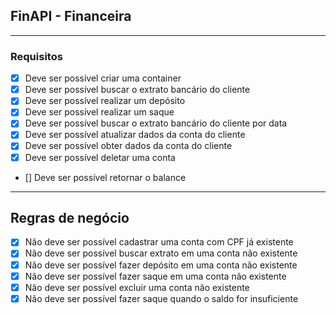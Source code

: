 ## FinAPI -  Financeira

----------------------------------------------------------------

### Requisitos

- [x] Deve ser possível criar uma container
- [x] Deve ser possível buscar o extrato bancário do cliente
- [x] Deve ser possível realizar um depósito
- [x] Deve ser possível realizar um saque
- [x] Deve ser possível buscar o extrato bancário do cliente por data
- [x] Deve ser possível atualizar dados da conta do cliente 
- [x] Deve ser possível obter dados da conta do cliente 
- [x] Deve ser possível deletar uma conta
- [] Deve ser possível retornar o balance
----------------------------------------------------------------

## Regras de negócio

- [x] Não deve ser possível cadastrar uma conta com CPF já existente
- [x] Não deve ser possível buscar extrato em uma conta não existente 
- [x] Não deve ser possível fazer depósito em uma conta não existente 
- [x] Não deve ser possível fazer saque em uma conta não existente 
- [x] Não deve ser possível excluir uma conta não existente 
- [x] Não deve ser possível fazer saque quando o saldo for insuficiente
